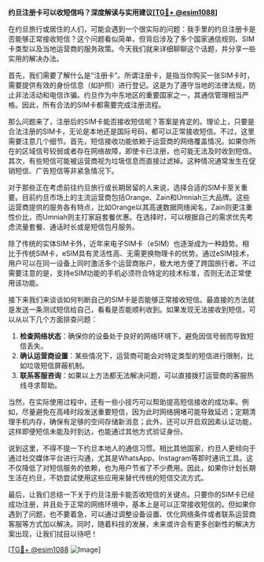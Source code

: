 **约旦注册卡可以收短信吗？深度解读与实用建议[[TG💪+ @esim1088](https://t.me/s/esim1088)]**

在约旦旅行或居住的人们，可能会遇到一个很实际的问题：我手里的约旦注册卡是否能够正常接收短信？这个问题看似简单，但背后涉及了多个国家通信规则、SIM卡类型以及当地运营商的服务政策。今天我们就来详细聊聊这个话题，并分享一些实用的解决办法。

首先，我们需要了解什么是“注册卡”。所谓注册卡，是指当你购买一张SIM卡时，需要提供有效的身份信息（如护照）进行登记。这是为了遵守当地的法律法规，防止非法活动和电信诈骗。约旦作为中东地区的重要国家之一，其通信管理相当严格。因此，所有合法的SIM卡都需要完成注册流程。

那么问题来了，注册后的SIM卡能否接收短信呢？答案是肯定的。理论上，只要是合法注册的SIM卡，无论是本地还是国际号码，都可以正常接收短信。不过，这里需要注意几个细节。首先，短信接收功能依赖于运营商的网络覆盖情况。如果你所在的区域信号较弱或者存在网络故障，即使卡已注册，也可能无法及时收到短信。其次，有些短信可能被运营商视为垃圾信息而直接过滤掉。这种情况通常发生在促销短信、广告短信等非紧急情况下。

对于那些正在考虑前往约旦旅行或长期居留的人来说，选择合适的SIM卡至关重要。目前约旦市场上的主流运营商包括Orange、Zain和Umniah三大品牌。这些运营商提供的服务各有特点，比如Orange以其高速数据网络闻名，Zain则更注重性价比，而Umniah则主打家庭套餐优惠。在选择时，可以根据自己的需求优先考虑流量套餐、通话时长或是短信包月服务。

除了传统的实体SIM卡外，近年来电子SIM卡（eSIM）也逐渐成为一种趋势。相比于传统SIM卡，eSIM具有灵活性高、无需更换物理卡的优势。通过eSIM技术，用户可以在同一设备上同时激活多个运营商账户，极大地方便了跨国旅行者。不过需要注意的是，支持eSIM功能的手机必须符合特定的技术标准，否则无法正常使用该功能。

接下来我们来谈谈如何判断自己的SIM卡是否能够正常接收短信。最直接的方法就是发送一条测试短信给自己，看看是否能顺利收到。如果发现无法接收到短信，可以从以下几个方面排查问题：

1. **检查网络状态**：确保你的设备处于良好的网络环境下，避免因信号弱而导致短信丢失。
2. **确认运营商设置**：某些情况下，运营商可能会对特定类型的短信进行限制，比如垃圾短信屏蔽机制。
3. **联系客服咨询**：如果以上方法都无法解决问题，可以直接拨打运营商的客服热线寻求帮助。

当然，在实际使用过程中，还有一些小技巧可以帮助提高短信接收的成功率。例如，尽量避免在高峰时段发送重要短信，因为此时网络拥堵可能导致延迟；定期清理手机内存，确保有足够的空间存储新消息；此外，还可以开启双因素认证功能，这样即便短信未能及时到达，也能通过其他方式验证身份。

说到这里，不得不提一下约旦本地人的通信习惯。相比其他国家，约旦人更倾向于通过社交媒体平台进行沟通，尤其是WhatsApp、Instagram等即时通讯工具。这不仅降低了对短信服务的依赖，也为用户节省了不少费用。因此，如果你计划长期生活在约旦，不妨尝试使用这些应用来替代传统的短信交流方式。

最后，让我们总结一下关于约旦注册卡能否收短信的关键点。只要你的SIM卡已经成功注册，并且处于正常的网络环境中，基本上是可以正常接收短信的。但如果你遇到了问题，也不要着急，可以通过调整设备设置、优化网络条件或者联系运营商客服等方式加以解决。同时，随着科技的发展，未来或许会有更多创新性的解决方案出现，让我们拭目以待吧！

[[TG💪+ @esim1088](https://t.me/s/esim1088) ![Image](https://i.postimg.cc/4NQfJmqS/Snipaste-2025-05-13-00-14-12.png)]